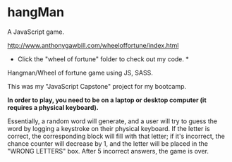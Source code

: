 # hangMan
A JavaScript game.

http://www.anthonygawbill.com/wheeloffortune/index.html

* Click the "wheel of fortune" folder to check out my code. *

Hangman/Wheel of fortune game using JS, SASS. 

This was my "JavaScript Capstone" project for my bootcamp. 

**In order to play, you need to be on a laptop or desktop computer (it requires a physical keyboard).**

Essentially, a random word will generate, and a user will try to guess the word by logging a keystroke on their physical keyboard. If the letter is correct, the corresponding block will fill with that letter; if it's incorrect, the chance counter will decrease by 1, and the letter will be placed in the "WRONG LETTERS" box. After 5 incorrect answers, the game is over.
